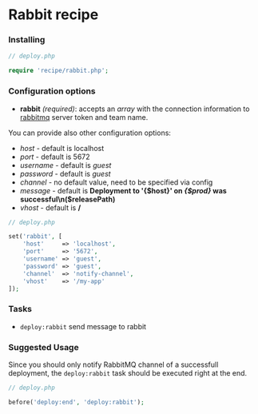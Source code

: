# Rabbit recipe

### Installing

```php
// deploy.php

require 'recipe/rabbit.php';
```

### Configuration options

- **rabbit** *(required)*: accepts an *array* with the connection information to [rabbitmq](http://www.rabbitmq.com) server token and team name.


You can provide also other configuration options:

 - *host* - default is localhost
 - *port* - default is 5672
 - *username* - default is *guest*
 - *password* - default is *guest*
 - *channel* - no default value, need to be specified via config
 - *message* - default is **Deployment to '{$host}' on *{$prod}* was successful\n($releasePath)**
 - *vhost* - default is **/**


```php
// deploy.php

set('rabbit', [
    'host'     => 'localhost',
    'port'     => '5672',
    'username' => 'guest',
    'password' => 'guest',
    'channel'  => 'notify-channel',
    'vhost'    => '/my-app'
]);
```

### Tasks

- `deploy:rabbit` send message to rabbit

### Suggested Usage

Since you should only notify RabbitMQ channel of a successfull deployment, the `deploy:rabbit` task should be executed right at the end.

```php
// deploy.php

before('deploy:end', 'deploy:rabbit');
```